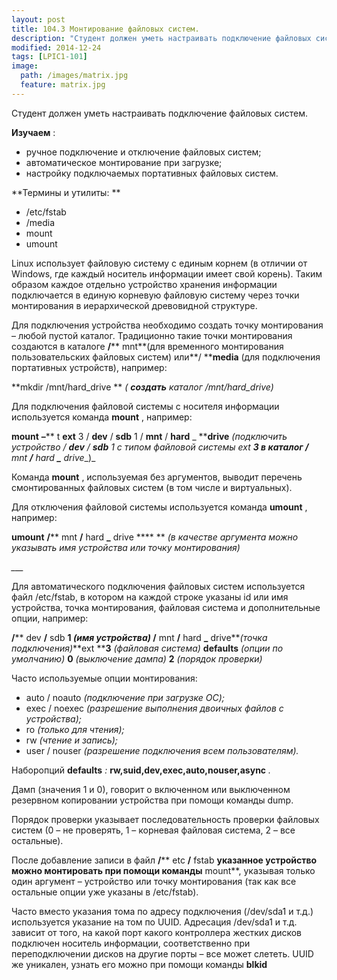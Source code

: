 ```yaml
---
layout: post
title: 104.3 Монтирование файловых систем.
description: "Студент должен уметь настраивать подключение файловых систем."
modified: 2014-12-24
tags: [LPIC1-101]
image:
  path: /images/matrix.jpg
  feature: matrix.jpg
---
```

Студент должен уметь настраивать подключение файловых систем.

**Изучаем** :

- ручное подключение и отключение файловых систем;
- автоматическое монтирование при загрузке;
- настройку подключаемых портативных файловых систем.

**Термины и утилиты:       **

- /etc/fstab
- /media
- mount
- umount

Linuх использует файловую систему с единым корнем (в отличии от Windows, где каждый носитель информации имеет свой корень). Таким образом каждое отдельно устройство хранения информации подключается в единую корневую файловую систему через точки монтирования в иерархической древовидной структуре.

Для подключения устройства необходимо создать точку монтирования – любой пустой каталог. Традиционно такие точки монтирования создаются в каталоге **/**** mnt**(для временного монтирования пользовательских файловых систем) или**/ ****media** (для подключения портативных устройств), например:

**mkdir /mnt/hard\_drive       ** _( __создать__ каталог_ _/mnt/hard\_drive)_

Для подключения файловой системы с носителя информации используется команда **mount** , например:

**mount**  **–**** t ****ext**** 3 / ****dev**** / ****sdb**** 1 / ****mnt**** / ****hard**** \_ ****drive**  _(подключить устройство / __dev__ / __sdb__ 1 с типом файловой системы_ _ext __3 в каталог /__ mnt __/__ hard __\___ drive__)_

Команда **mount** , используемая без аргументов, выводит перечень смонтированных файловых систем (в том числе и виртуальных).

Для отключения файловой системы используется команда **umount** , например:

**umount**  **/**** mnt ****/**** hard ****\_**** drive ****       ** _(в качестве аргумента можно указывать имя устройства или точку монтирования)_

_\_\_\__

Для автоматического подключения файловых систем используется файл /etc/fstab, в котором на каждой строке указаны id или имя устройства, точка монтирования, файловая система и дополнительные опции, например:

**/**** dev ****/**** sdb ****1** _(имя устройства)_ **/**** mnt ****/**** hard ****\_**** drive**_(точка подключения)_**ext ****3** _(файловая система)_ **defaults** _(опции по умолчанию)_ **0** _(выключение дампа)_ **2** _(порядок проверки)_

Часто используемые опции монтирования:

- auto / noauto        _(подключение при загрузке ОС);_
- exec / noexec        _(разрешение выполнения двоичных файлов с устройства);_
- ro                        _(только для чтения);_
- rw                        _(чтение и запись);_
- user / nouser        _(разрешение подключения всем пользователям)._

Наборопций **defaults** _:_ **rw,suid,dev,exec,auto,nouser,async** _._

Дамп (значения 1 и 0), говорит о включенном или выключенном резервном копировании устройства при помощи команды dump.

Порядок проверки указывает последовательность проверки файловых систем (0 – не проверять, 1 – корневая файловая система, 2 – все остальные).

После добавление записи в файл **/**** etc ****/**** fstab **указанное устройство можно монтировать при помощи команды** mount**, указывая только один аргумент – устройство или точку монтирования (так как все остальные опции уже указаны в /etc/fstab).

Часто вместо указания тома по адресу подключения (/dev/sda1 и т.д.) используется указание на том по UUID. Адресация /dev/sda1 и т.д. зависит от того, на какой порт какого контроллера жестких дисков подключен носитель информации, соответственно при переподключении дисков на другие порты – все может слететь. UUID же уникален, узнать его можно при помощи команды **blkid**
